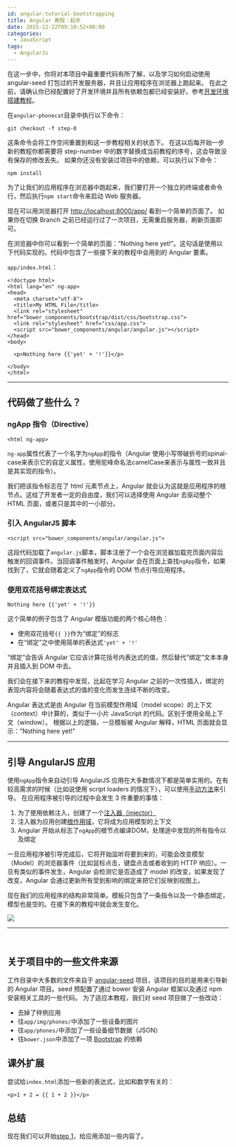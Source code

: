```yaml
---
id: angular-tutorial-bootstrapping
title: Angular 教程：起步
date: 2015-12-22T09:10:52+00:00
categories:
  - JavaScript
tags:
  - AngularJs
---
```

在这一步中，你将对本项目中最重要代码有所了解，以及学习如何启动使用 angular-seed 打包过的开发服务器，并且让应用程序在浏览器上跑起来。 在此之前，请确认你已经配置好了开发环境并且所有依赖包都已经安装好。参考[开发环境搭建教程](/p/angular-tutorial-phonecat-tutorial-app/)。

在`angular-phonecat`目录中执行以下命令：

```
git checkout -f step-0
```

这条命令会将工作空间重置到和这一步教程相关的状态下。 在这以后每开始一步新的教程你都需要将 step-number 中的数字替换成当前教程的序号，这会导致没有保存的修改丢失。 如果你还没有安装过项目中的依赖，可以执行以下命令：

```
npm install
```

为了让我们的应用程序在浏览器中跑起来，我们要打开一个独立的终端或者命令行，然后执行`npm start`命令来启动 Web 服务器。

现在可以用浏览器打开 <http://localhost:8000/app/> 看到一个简单的页面了。 如果你在切换 Branch 之前已经运行过了一次项目，无需重启服务器，刷新页面即可。

在浏览器中你可以看到一个简单的页面：&#8221;Nothing here yet!&#8221;。这句话是使用以下代码实现的。代码中包含了一些接下来的教程中会用到的 Angular 要素。

`app/index.html`：

```
<!doctype html>
<html lang="en" ng-app>
<head>
  <meta charset="utf-8">
  <title>My HTML File</title>
  <link rel="stylesheet" href="bower_components/bootstrap/dist/css/bootstrap.css">
  <link rel="stylesheet" href="css/app.css">
  <script src="bower_components/angular/angular.js"></script>
</head>
<body>

  <p>Nothing here {{'yet' + '!'}}</p>

</body>
</html>
```

* * *

## 代码做了些什么？

### ngApp 指令（Directive）

```
<html ng-app>
```

<p class="lang:default highlight:0 decode:1 inline:1 ">
  <code>ng-app</code>属性代表了一个名字为<code>ngApp</code>的指令（Angular 使用小写带破折号的spinal-case来表示它的自定义属性，使用驼峰命名法camelCase来表示与属性一致并且是其实现的指令）。
</p>

我们把该指令标志在了 html 元素节点上，Angular 就会认为这就是应用程序的根节点。这给了开发者一定的自由度，我们可以选择使用 Angular 去驱动整个 HTML 页面，或者只是其中的一小部分。

### 引入 AngularJS 脚本

```
<script src="bower_components/angular/angular.js">
```

这段代码加载了`angular.js`脚本，脚本注册了一个会在浏览器加载完页面内容后触发的回调事件。当回调事件触发时，Angular 会在页面上查找`ngApp`指令，如果找到了，它就会随着定义了`ngApp`指令的 DOM 节点引导应用程序。

### 使用双花括号绑定表达式

```
Nothing here {{'yet' + '!'}}
```

这个简单的例子包含了 Angular 模版功能的两个核心特色：

  * 使用双花括号`{{ }}`作为“绑定”的标志
  * 在“绑定”之中使用简单的表达式`'yet' + '!'`

“绑定”会告诉 Angular 它应该计算花括号内表达式的值，然后替代“绑定”文本本身并且插入到 DOM 中去。

我们会在接下来的教程中发现，比起在学习 Angular 之前的一次性插入，绑定的表现内容将会随着表达式的值的变化而发生连续不断的改变。

Angular 表达式是由 Angular 在当前模型作用域（model scope）的上下文（context）中计算的，类似于一小片 JavaScript 的代码。区别于使用全局上下文（window）。 根据以上的逻辑，一旦模板被 Angular 解释，HTML 页面就会显示：&#8221;Nothing here yet!&#8221;

* * *

## 引导 AngularJS 应用

使用`ngApp`指令来自动引导 AngularJS 应用在大多数情况下都是简单实用的。在有较高需求的时候（比如说使用 script loaders 的情况下），可以使用[手动方法](https://docs.angularjs.org/guide/bootstrap)来引导。 在应用程序被引导的过程中会发生 3 件重要的事情：

  1. 为了使用依赖注入，创建了一个[注入器（injector）](https://docs.angularjs.org/api/auto/service/$injector)
  2. 注入器为应用创建[根作用域](https://docs.angularjs.org/api/ng/service/$rootScope)，它将成为应用模型的上下文
  3. Angular 开始从标志了`ngApp`的根节点编译DOM，处理途中发现的所有指令以及绑定

一旦应用程序被引导完成后，它将开始监听将要到来的，可能会改变模型（Model）的浏览器事件（比如鼠标点击，键盘点击或者收到的 HTTP 响应）。一旦有类似的事件发生，Angular 会检测它是否造成了 model 的改变，如果发现了改变，Angular 会通过更新所有受到影响的绑定来把它们反映到视图上。

现在我们的应用程序的结构非常简单。模板只包含了一条指令以及一个静态绑定，模型也是空的。在接下来的教程中就会发生变化。

![](https://raw.githubusercontent.com/wxsms/wxsms-img-holder/master/tutorial_00.png)

* * *

&nbsp;

## 关于项目中的一些文件来源

工作目录中大多数的文件来自于 [angular-seed](https://github.com/angular/angular-seed) 项目，该项目的目的是用来引导新的 Angular 项目。seed 预配置了通过 bower 安装 Angular 框架以及通过 npm 安装相关工具的一些代码。 为了适应本教程，我们对 seed 项目做了一些改动：

  * 去掉了样例应用
  * 往`app/img/phones/`中添加了一些设备的图片
  * 往`app/phones/`中添加了一些设备细节数据（JSON）
  * 往`bower.json`中添加了一项 [Bootstrap](http://getbootstrap.com/) 的依赖

## 课外扩展

尝试给`index.html`添加一些新的表达式，比如和数学有关的：

```
<p>1 + 2 = {{ 1 + 2 }}</p>
```

## 总结

现在我们可以开始[step 1](/p/angular-tutorial-static-template/)，给应用添加一些内容了。
